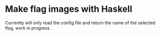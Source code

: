 # Make flag images with Haskell

Currently will only read the config file and return the name of the selected flag, work in progress.
